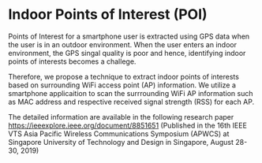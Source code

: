 # Indoor Points of Interest (POI)

Points of Interest for a smartphone user is extracted using GPS data when the user is in an outdoor environment. When the user enters an indoor environment, the GPS singal quality is poor and hence, identifying indoor points of interests becomes a challege.

Therefore, we propose a technique to extract indoor points of interests based on surrounding WiFi access point (AP) information. 
We utilize a smartphone applicaition to scan the surrrounding WiFi AP information such as MAC address and respective received signal strength (RSS) for each AP.

The detailed information are available in the following research paper https://ieeexplore.ieee.org/document/8851651 (Published in the 16th IEEE VTS Asia Pacific Wireless Communications Symposium (APWCS) at Singapore University of Technology and Design in Singapore, August 28-30, 2019)
